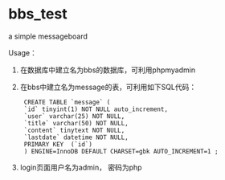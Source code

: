 bbs_test
========

a simple messageboard

Usage：

1. 在数据库中建立名为bbs的数据库，可利用phpmyadmin
2. 在bbs中建立名为message的表，可利用如下SQL代码：
      
        CREATE TABLE `message` (
        `id` tinyint(1) NOT NULL auto_increment,
        `user` varchar(25) NOT NULL,
        `title` varchar(50) NOT NULL,
        `content` tinytext NOT NULL,
        `lastdate` datetime NOT NULL,
        PRIMARY KEY  (`id`)
        ) ENGINE=InnoDB DEFAULT CHARSET=gbk AUTO_INCREMENT=1 ;

3. login页面用户名为admin， 密码为php
